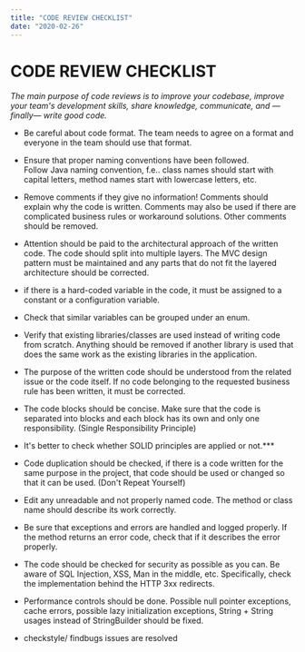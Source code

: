 ```yaml
---
title: "CODE REVIEW CHECKLIST"
date: "2020-02-26"
---
```


# CODE REVIEW CHECKLIST
*The main purpose of code reviews is to improve your codebase, improve your team's development skills, share knowledge, communicate, and —finally— write good code.*

* Be careful about code format. The team needs to agree on a format and everyone in the team should use that format.

* Ensure that proper naming conventions have been followed. <br/>Follow Java naming convention, f.e.. class names should start with capital letters, method names start with lowercase letters, etc.

* Remove comments if they give no information! Comments should explain why the code is written. Comments may also be used if there are complicated business rules or workaround solutions. Other comments should be removed.

* Attention should be paid to the architectural approach of the written code. The code should split into multiple layers. The MVC design pattern must be maintained and any parts that do not fit the layered architecture should be corrected.

* if there is a hard-coded variable in the code, it must be assigned to a constant or a configuration variable.

* Check that similar variables can be grouped under an enum.

* Verify that existing libraries/classes are used instead of writing code from scratch.
Anything should be removed if another library is used that does the same work as the existing libraries in the application.

*  The purpose of the written code should be understood from the related issue or the code itself. If no code belonging to the requested business rule has been written, it must be corrected.

* The code blocks should be concise. Make sure that the code is separated into blocks and each block has its own and only one responsibility. (Single Responsibility Principle)

* It's better to check whether SOLID principles are applied or not.***

* Code duplication should be checked, if there is a code written for the same purpose in the project, that code should be used or changed so that it can be used. (Don't Repeat Yourself)

* Edit any unreadable and not properly named code. The method or class name should describe its work correctly.

* Be sure that exceptions and errors are handled and logged properly. If the method returns an error code, check that if it describes the error properly.

* The code should be checked for security as possible as you can. Be aware of SQL Injection, XSS, Man in the middle, etc. Specifically, check the implementation behind the HTTP 3xx redirects.

* Performance controls should be done. Possible null pointer exceptions, cache errors, possible lazy initialization exceptions, String + String usages instead of StringBuilder should be fixed.

* checkstyle/ findbugs issues are resolved